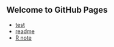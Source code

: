 ## Welcome to GitHub Pages

 

* [test](https://daniel-355.github.io/Daniel.He/test.html) 
* [readme](https://daniel-355.github.io/Daniel.He/README.md) 
* [R note](https://daniel-355.github.io/Daniel.He/R%20note/)
